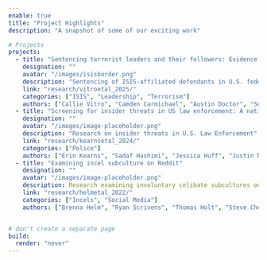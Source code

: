 ```yaml
---
enable: true
title: "Project Highlights"
description: "A snapshot of some of our exciting work"

# Projects
projects:
  - title: "Sentencing terrorist leaders and their followers: Evidence from Islamic State defendants in U.S. Federal courts, 2014–2024"
    designation: ""
    avatar: "/images/isisborder.png"
    description: "Sentencing of ISIS-affiliated defendants in U.S. federal courts."
    link: "research/vitroetal_2025/"
    categories: ["ISIS", "Leadership", "Terrorism"]
    authors: ["Callie Vitro", "Camden Carmichael", "Austin Doctor", "Seamus Hughes"]
  - title: "Screening for insider threats in US law enforcement: A national sample of department policies and practices plain language summary"
    designation: ""
    avatar: "/images/image-placeholder.png"
    description: "Research on insider threats in U.S. Law Enforcement"
    link: "research/kearnsetal_2024/"
    categories: ["Police"]
    authors: ["Erin Kearns", "Sadaf Hashimi", "Jessica Huff", "Justin Nix", "Natalie Cotton"]
  - title: "Examining incel subculture on Reddit"
    designation: ""
    avatar: "/images/image-placeholder.png"
    description: Research examining involuntary celibate subcultures on Reddit
    link: "research/helmetal_2022/"
    categories: ["Incels", "Social Media"]
    authors: ["Brenna Helm", "Ryan Scrivens", "Thomas Holt", "Steve Chermak", "Richard Frank"]


# don't create a separate page
build:
  render: "never"
---
```

